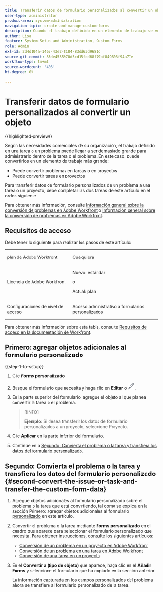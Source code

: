 ```yaml
---
title: Transferir datos de formulario personalizados al convertir un objeto
user-type: administrator
product-area: system-administration
navigation-topic: create-and-manage-custom-forms
description: Cuando el trabajo definido en un elemento de trabajo se vuelve demasiado grande, puede convertirlo en un elemento de trabajo más grande.
author: Lisa
feature: System Setup and Administration, Custom Forms
role: Admin
exl-id: 2d4d104a-1465-43e2-8184-83dd63d9681c
source-git-commit: 35de4535970d5cd15fcd68f79bf849803f94a77e
workflow-type: tm+mt
source-wordcount: '406'
ht-degree: 0%

---
```


# Transferir datos de formulario personalizados al convertir un objeto

{{highlighted-preview}}

Según las necesidades comerciales de su organización, el trabajo definido en una tarea o un problema puede llegar a ser demasiado grande para administrarlo dentro de la tarea o el problema. En este caso, puede convertirlos en un elemento de trabajo más grande:

* Puede convertir problemas en tareas o en proyectos
* Puede convertir tareas en proyectos

Para transferir datos de formulario personalizados de un problema a una tarea o un proyecto, debe completar las dos tareas de este artículo en el orden siguiente.

Para obtener más información, consulte [Información general sobre la conversión de problemas en Adobe Workfront](../../../manage-work/issues/convert-issues/convert-issues.md) o [Información general sobre la conversión de problemas en Adobe Workfront](../../../manage-work/issues/convert-issues/convert-issues.md).

## Requisitos de acceso

Debe tener lo siguiente para realizar los pasos de este artículo:

<table style="table-layout:auto"> 
 <col> 
 <col> 
 <tbody> 
  <tr data-mc-conditions=""> 
   <td role="rowheader"> <p>plan de Adobe Workfront</p> </td> 
   <td>Cualquiera</td> 
  </tr> 
  <tr> 
   <td role="rowheader">Licencia de Adobe Workfront</td> 
   <td>
   <p>Nuevo: estándar</p>
   <p>o</p>
   <p>Actual: plan</p></td> 
  </tr> 
  <tr data-mc-conditions=""> 
   <td role="rowheader">Configuraciones de nivel de acceso</td> 
   <td> <p>Acceso administrativo a formularios personalizados</p> </td> 
  </tr> 
 </tbody> 
</table>

Para obtener más información sobre esta tabla, consulte [Requisitos de acceso en la documentación de Workfront](/help/quicksilver/administration-and-setup/add-users/access-levels-and-object-permissions/access-level-requirements-in-documentation.md).

## Primero: agregar objetos adicionales al formulario personalizado

{{step-1-to-setup}}

1. Clic **Forms personalizado**.
1. Busque el formulario que necesita y haga clic en **Editar** <span class="preview">o ![Icono Editar](assets/edit-icon.png).</span>
1. En la parte superior del formulario, agregue el objeto al que planea convertir la tarea o el problema.

   >[!INFO]
   >
   >**Ejemplo**: Si desea transferir los datos de formulario personalizados a un proyecto, seleccione Proyecto.

1. Clic **Aplicar** en la parte inferior del formulario.

1. Continúe en a [Segundo: Convierta el problema o la tarea y transfiera los datos del formulario personalizado](#second-convert-the-issue-or-task-and-transfer-the-custom-form-data).

## Segundo: Convierta el problema o la tarea y transfiera los datos del formulario personalizado {#second-convert-the-issue-or-task-and-transfer-the-custom-form-data}

1. Agregue objetos adicionales al formulario personalizado sobre el problema o la tarea que está convirtiendo, tal como se explica en la sección [Primero: agregar objetos adicionales al formulario personalizado](#first-add-additonal-objects-to-the-custom-form) en este artículo.
1. Convertir el problema o la tarea mediante **Forms personalizado** en el cuadro que aparece para seleccionar el formulario personalizado que necesita. Para obtener instrucciones, consulte los siguientes artículos:

   * [Conversión de un problema en un proyecto en Adobe Workfront](../../../manage-work/issues/convert-issues/convert-issue-to-project.md)
   * [Conversión de un problema en una tarea en Adobe Workfront](../../../manage-work/issues/convert-issues/convert-issue-to-task.md)
   * [Conversión de una tarea en un proyecto](../../../manage-work/tasks/manage-tasks/convert-task-to-project.md)

1. En el **Convertir a (tipo de objeto)** que aparece, haga clic en el **Añadir Forms** y seleccione el formulario que ha copiado en la sección anterior.

   La información capturada en los campos personalizados del problema ahora se transfiere al formulario personalizado de la tarea.


<!--
## First: Copy the custom form {#first-copy-the-custom-form}

First you need to make sure that you retain any custom form data on a task or issue you want to convert. Because the custom form data must be an exact match on the converted item, it is best practice to duplicate the form so that you can attach it to the new object.

>[!TIP]
>
>Another way to retain custom form data in this situation is to add the larger object type to the custom form. For instructions, see the section [Start editing a custom form](../../../administration-and-setup/customize-workfront/create-manage-custom-forms/create-or-edit-a-custom-form.md#start2) in the article [Create or edit a custom form](../../../administration-and-setup/customize-workfront/create-manage-custom-forms/create-or-edit-a-custom-form.md).

1. Click the **Main Menu** icon ![](assets/main-menu-icon.png) in the upper-right corner of Adobe Workfront, then click **Setup** ![](assets/gear-icon-settings.png).

1. Click **Custom Forms**.
1. Select the task- or issue-type custom form, then click **Copy**.
1. In the **Custom Form** dialog box, specify a name for the new form.  

1. From the **Form Type** drop-down menu, select the type of object you want to create the new custom form for

   **Example:** If you want to transfer the custom form data to a project, select Project.

1. Click **Copy Form**.

   This copied custom form can now be attached to a task or project.

1. Continue on to [Second: Convert the issue or task and transfer the custom form data](#second-convert-the-issue-or-task-and-transfer-the-custom-form-data).
-->